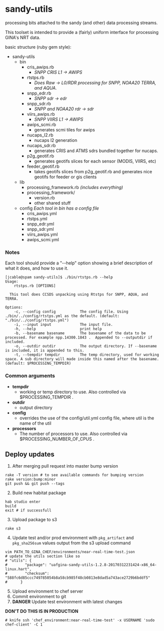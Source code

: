 sandy-utils
===========

processing bits attached to the sandy (and other) data processing streams.

This toolset is intended to provide a (fairly) uniform interface for processing GINA's NRT data.

basic structure (ruby gem style):
* sandy-utils
  * bin
    * cris_awips.rb  
      * _SNPP CRIS L1 -> AWIPS_
    * rtstps.rb		
      * _Does Raw -> L0/RDR processing for SNPP, NOAA20 TERRA, and AQUA._
    * snpp_edr.rb  
      * _SNPP sdr -> edr_
    * snpp_sdr.rb  
      * _SNPP and NOAA20 rdr -> sdr_
    * viirs_awips.rb
      * _SNPP VIIRS L1 -> AWIPS_
    * awips_scmi.rb
      * generates scmi tiles for awips
    * nucaps_l2.rb  
      * nucaps l2 generation
    * nucaps_sdr.rb 
      * generates CRIS and ATMS sdrs bundled together for nucaps.
    * p2g_geotif.rb
      * generates geotifs slices for each sensor (MODIS, VIIRS, etc)
    * feeder_geotif.rb
      * takes geotifs slices from p2g_geotif.rb and generates nice geotifs for feeder or gis clients
  * lib
    * processing_framework.rb  _(includes everything)_
    * processing_framework/
      * version.rb
      * other shared stuff
  * config  _Each tool in bin has a config file_
    * cris_awips.yml
    * rtstps.yml
    * snpp_edr.yml
    * snpp_sdr.yml
    * viirs_awips.yml
    * awips_scmi.yml


### Notes

Each tool should provide a "--help" option showing a brief description of what it does, and how to use it.
```
[jcable@spam sandy-utils]$ ./bin/rtstps.rb --help
Usage:
    rtstps.rb [OPTIONS]

  This tool does CCSDS unpacking using Rtstps for SNPP, AQUA, and TERRA.

Options:
    -c, --config config           The config file. Using ./bin/../config/rtstps.yml as the default. (default: "./bin/../config/rtstps.yml")
    -i, --input input             The input file.
    -h, --help                    print help
    -b, --basename basename       The basename of the data to be processed. For example npp.14300.1843 .  Appended to --outputdir if included.
    -o, --outdir outdir           The output directory. If --basename is included, it is appended to this.
    -t, --tempdir tempdir         The temp directory, used for working space. A sub directory will made inside this named after the basename. (default: $PROCESSING_TEMPDIR)
```


### Common arguments

  * __tempdir__
    * working or temp directory to use.  Also controlled via $PROCESSING_TEMPDIR .
  * __outdir__
    * output directory
  * __config__
    * overrides the use of the config/util.yml config file, where util is the name of the util
  * __processors__
    * The number of processors to use. Also controlled via $PROCESSING_NUMBER_OF_CPUS .


## Deploy updates

1. After merging pull request into master bump version

  ```
  rake -T version # to see available commands for bumping version
  rake version:bump:minor
  git push && git push --tags
  ```

2. Build new habitat package

  ```
  hab studio enter
  build
  exit # if successfull
  ```

3. Upload package to s3

  ```
  rake s3
  ```

4. Update test and/or prod environment with `pkg_artifact` and `pkg_sha256sum` values output from the s3 upload command

  ```
  vim PATH_TO_GINA_CHEF/environments/near-real-time-test.json
  # update the utils section like so
  # "utils": {
  #        "package": "uafgina-sandy-utils-1.2.8-20170312231424-x86_64-linux.hart",
  #        "checksum": "588fc6d85ccc749785054b8a58cb985f48cb0813e8dad5a743ace2729b6bddf5"
  #      }
  ```

5. Upload environment to chef server
6. Commit environment to git
7. **DANGER** Update test environment with latest changes

  **DON'T DO THIS IS IN PRODUCTION**

  ```
  # knife ssh 'chef_environment:near-real-time-test' -x USERNAME 'sudo chef-client' -C 1
  ```
